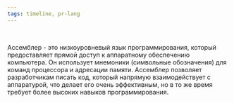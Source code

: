 ```yaml
---
tags: timeline, pr-lang
--- 
```


<span 
	  class='ob-timelines' 
	  data-date='1949-02-30' 
	  data-title='Ассемблер' 
	  data-class='pr-lang' 
	  data-img='https://upload.wikimedia.org/wikipedia/commons/f/f3/Motorola_6800_Assembly_Language.png'
	  > 	
</span>

Ассемблер - это низкоуровневый язык программирования, который предоставляет прямой доступ к аппаратному обеспечению компьютера. Он использует мнемоники (символьные обозначения) для команд процессора и адресации памяти. Ассемблер позволяет разработчикам писать код, который напрямую взаимодействует с аппаратурой, что делает его очень эффективным, но в то же время требует более высоких навыков программирования.
